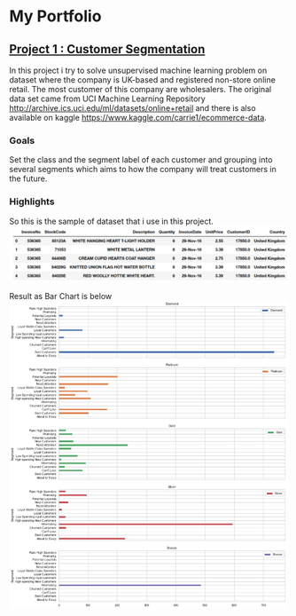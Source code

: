 # My Portfolio

## [Project 1 : Customer Segmentation](https://github.com/lutpan/Customer-Segmentation)

In this project i try to solve unsupervised machine learning problem on  dataset where the company is UK-based and registered non-store online retail. The most customer of this company are wholesalers. The original data set came from UCI Machine Learning Repository http://archive.ics.uci.edu/ml/datasets/online+retail and there is also available on kaggle https://www.kaggle.com/carrie1/ecommerce-data.
### Goals
Set the class and the segment label of each customer and grouping into several segments which aims to how the company will treat customers in the future.
### Highlights
So this is the sample of dataset that i use in this project.
![](https://github.com/lutpan/Customer-Segmentation/blob/main/image/df_sample.png) 

Result as Bar Chart is below
![](https://github.com/lutpan/Customer-Segmentation/blob/main/image/Bar%20Chart%20per%20Segment%20UK.png)

